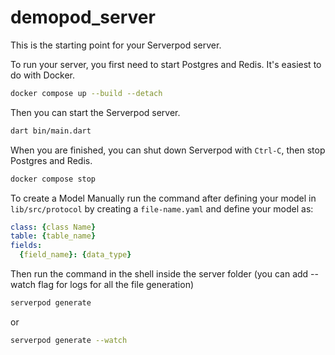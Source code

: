 # demopod_server

This is the starting point for your Serverpod server.

To run your server, you first need to start Postgres and Redis. It's easiest to do with Docker.

```sh
docker compose up --build --detach
```

Then you can start the Serverpod server.

```sh
dart bin/main.dart
```

When you are finished, you can shut down Serverpod with `Ctrl-C`, then stop Postgres and Redis.

```sh
docker compose stop
```

To create a Model Manually run the command after defining your model in `lib/src/protocol` by creating a `file-name.yaml` and define your model as:

```yaml
class: {class Name}
table: {table_name}
fields:
  {field_name}: {data_type}
```

Then run the command in the shell inside the server folder (you can add --watch flag for logs for all the file generation)

```sh
serverpod generate
```
or

```sh
serverpod generate --watch
```

